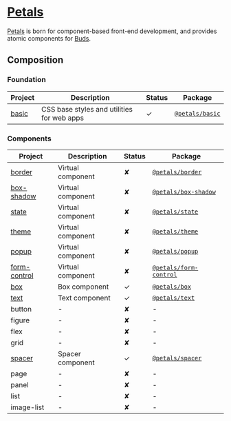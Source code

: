 # [Petals](https://oss.ourai.ws/petals/)

[Petals](https://github.com/petals-ui) is born for component-based front-end development, and provides atomic components for [Buds](https://github.com/ourai/buds).

## Composition

### Foundation

| Project | Description | Status | Package |
| --- | --- | --- | --- |
| [basic](https://github.com/petals-ui/basic) | CSS base styles and utilities for web apps | ✓ | [`@petals/basic`](https://www.npmjs.com/package/@petals/basic) |

### Components

| Project | Description | Status | Package |
| --- | --- | --- | --- |
| [border](https://github.com/petals-ui/border) | Virtual component | ✘ | [`@petals/border`](https://www.npmjs.com/package/@petals/border) |
| [box-shadow](https://github.com/petals-ui/box-shadow) | Virtual component | ✘ | [`@petals/box-shadow`](https://www.npmjs.com/package/@petals/box-shadow) |
| [state](https://github.com/petals-ui/state) | Virtual component | ✘ | [`@petals/state`](https://www.npmjs.com/package/@petals/state) |
| [theme](https://github.com/petals-ui/theme) | Virtual component | ✘ | [`@petals/theme`](https://www.npmjs.com/package/@petals/theme) |
| [popup](https://github.com/petals-ui/popup) | Virtual component | ✘ | [`@petals/popup`](https://www.npmjs.com/package/@petals/popup) |
| [form-control](https://github.com/petals-ui/form-control) | Virtual component | ✘ | [`@petals/form-control`](https://www.npmjs.com/package/@petals/form-control) |
| [box](https://github.com/petals-ui/box) | Box component | ✓ | [`@petals/box`](https://www.npmjs.com/package/@petals/box) |
| [text](https://github.com/petals-ui/text) | Text component | ✓ | [`@petals/text`](https://www.npmjs.com/package/@petals/text) |
| button | - | ✘ | - |
| figure | - | ✘ | - |
| flex | - | ✘ | - |
| grid | - | ✘ | - |
| [spacer](https://github.com/petals-ui/spacer) | Spacer component | ✓ | [`@petals/spacer`](https://www.npmjs.com/package/@petals/spacer) |
| page | - | ✘ | - |
| panel | - | ✘ | - |
| list | - | ✘ | - |
| image-list | - | ✘ | - |
